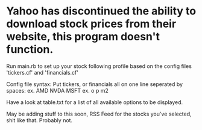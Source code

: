 # Yahoo has discontinued the ability to download stock prices from their website, this program doesn't function.

Run main.rb to set up your stock following profile based on the config files 'tickers.cf' and 'financials.cf'

Config file syntax:
  Put tickers, or financials all on one line seperated by spaces: 
    ex. AMD NVDA MSFT
    ex. o p m2

Have a look at table.txt for a list of all available options to be displayed.

May be adding stuff to this soon, RSS Feed for the stocks you've selected, shit like that. Probably not.

